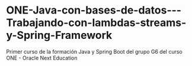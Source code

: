 # ONE-Java-con-bases-de-datos---Trabajando-con-lambdas-streams-y-Spring-Framework
Primer curso de la formación Java y Spring Boot del grupo G6 del curso ONE - Oracle Next Education
